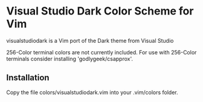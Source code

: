 # Visual Studio Dark Color Scheme for Vim

visualstudiodark is a Vim port of the Dark theme from Visual Studio

256-Color terminal colors are not currently included. For use with 256-Color terminals consider installing 'godlygeek/csapprox'.

## Installation

Copy the file colors/visualstudiodark.vim into your .vim/colors folder.

